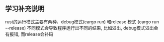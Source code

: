 ## 学习补充说明
rust的运行模式主要有两种，debug模式(cargo run) 和release 模式 (cargo run --release) 不同模式会导致程序运行出不同的结果, 比如溢出, debug模式溢出会有报错, 而release会补码